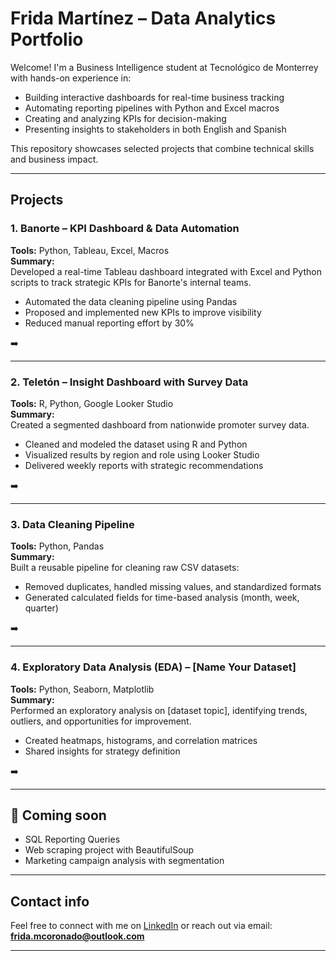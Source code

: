 #  Frida Martínez – Data Analytics Portfolio

Welcome! I'm a Business Intelligence student at Tecnológico de Monterrey with hands-on experience in:

- Building interactive dashboards for real-time business tracking
- Automating reporting pipelines with Python and Excel macros
- Creating and analyzing KPIs for decision-making
- Presenting insights to stakeholders in both English and Spanish

This repository showcases selected projects that combine technical skills and business impact.

---

##  Projects

### 1. Banorte – KPI Dashboard & Data Automation  
**Tools:** Python, Tableau, Excel, Macros  
**Summary:**  
Developed a real-time Tableau dashboard integrated with Excel and Python scripts to track strategic KPIs for Banorte's internal teams.  
- Automated the data cleaning pipeline using Pandas  
- Proposed and implemented new KPIs to improve visibility  
- Reduced manual reporting effort by 30%  

➡️ 

---

### 2. Teletón – Insight Dashboard with Survey Data  
**Tools:** R, Python, Google Looker Studio  
**Summary:**  
Created a segmented dashboard from nationwide promoter survey data.  
- Cleaned and modeled the dataset using R and Python  
- Visualized results by region and role using Looker Studio  
- Delivered weekly reports with strategic recommendations  

➡️ 

---

### 3. Data Cleaning Pipeline  
**Tools:** Python, Pandas  
**Summary:**  
Built a reusable pipeline for cleaning raw CSV datasets:  
- Removed duplicates, handled missing values, and standardized formats  
- Generated calculated fields for time-based analysis (month, week, quarter)

➡️ 

---

### 4. Exploratory Data Analysis (EDA) – [Name Your Dataset]  
**Tools:** Python, Seaborn, Matplotlib  
**Summary:**  
Performed an exploratory analysis on [dataset topic], identifying trends, outliers, and opportunities for improvement.  
- Created heatmaps, histograms, and correlation matrices  
- Shared insights for strategy definition

➡️ 

---

## 📂 Coming soon  
- SQL Reporting Queries  
- Web scraping project with BeautifulSoup  
- Marketing campaign analysis with segmentation

---

## Contact info 
Feel free to connect with me on [LinkedIn](https://www.linkedin.com/in/frida-sofia-martinez-coronado-1a07a3376) or reach out via email: **frida.mcoronado@outlook.com**

---


